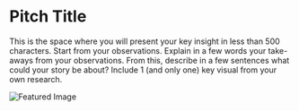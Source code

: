 # Pitch Title
This is the space where you will present your key insight in less than 500 characters. Start from your observations. Explain in a few words your take-aways from your observations. From this, describe in a few sentences what could your story be about? Include 1 (and only one) key visual from your own research.

![Featured Image](https://d2w9rnfcy7mm78.cloudfront.net/14860849/original_cc8a5dcc37377d8ce2b42d109ad07296.jpg?1643124174?bc=0)